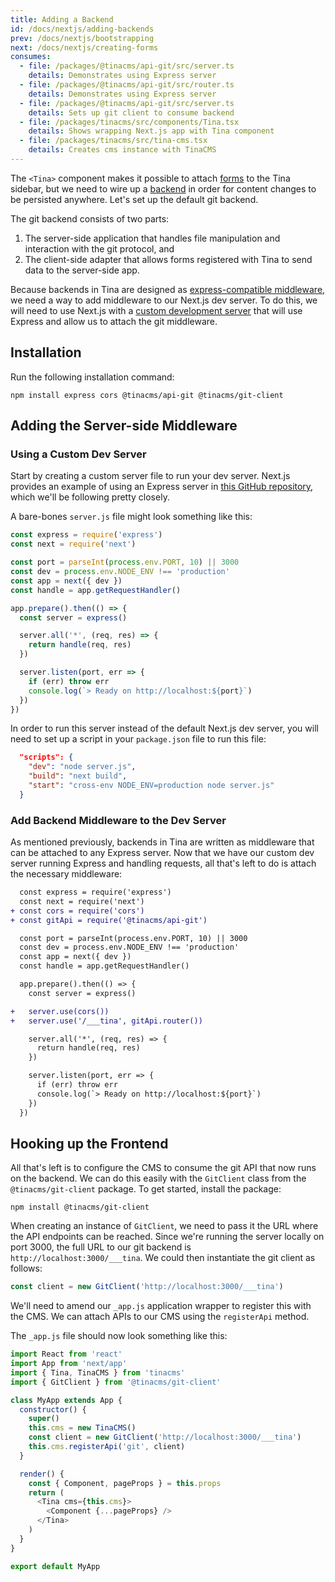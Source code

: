 ```yaml
---
title: Adding a Backend
id: /docs/nextjs/adding-backends
prev: /docs/nextjs/bootstrapping
next: /docs/nextjs/creating-forms
consumes:
  - file: /packages/@tinacms/api-git/src/server.ts
    details: Demonstrates using Express server
  - file: /packages/@tinacms/api-git/src/router.ts
    details: Demonstrates using Express server
  - file: /packages/@tinacms/api-git/src/server.ts
    details: Sets up git client to consume backend
  - file: /packages/tinacms/src/components/Tina.tsx
    details: Shows wrapping Next.js app with Tina component
  - file: /packages/tinacms/src/tina-cms.tsx
    details: Creates cms instance with TinaCMS
---
```


The `<Tina>` component makes it possible to attach [forms](../concepts/forms.md) to the Tina sidebar, but we need to wire up a [backend](../concepts/backends.md) in order for content changes to be persisted anywhere. Let's set up the default git backend.

The git backend consists of two parts:

1. The server-side application that handles file manipulation and interaction with the git protocol, and
2. The client-side adapter that allows forms registered with Tina to send data to the server-side app.

Because backends in Tina are designed as [express-compatible middleware](/docs/concepts/backends), we need a way to add middleware to our Next.js dev server. To do this, we will need to use Next.js with a [custom development server](https://github.com/zeit/next.js#custom-server-and-routing) that will use Express and allow us to attach the git middleware.

## Installation

Run the following installation command:

```
npm install express cors @tinacms/api-git @tinacms/git-client
```

## Adding the Server-side Middleware

### Using a Custom Dev Server

Start by creating a custom server file to run your dev server. Next.js provides an example of using an Express server in [this GitHub repository](https://github.com/zeit/next.js/tree/canary/examples/custom-server-express), which we'll be following pretty closely.

A bare-bones `server.js` file might look something like this:

```javascript
const express = require('express')
const next = require('next')

const port = parseInt(process.env.PORT, 10) || 3000
const dev = process.env.NODE_ENV !== 'production'
const app = next({ dev })
const handle = app.getRequestHandler()

app.prepare().then(() => {
  const server = express()

  server.all('*', (req, res) => {
    return handle(req, res)
  })

  server.listen(port, err => {
    if (err) throw err
    console.log(`> Ready on http://localhost:${port}`)
  })
})
```

In order to run this server instead of the default Next.js dev server, you will need to set up a script in your `package.json` file to run this file:

```json
  "scripts": {
    "dev": "node server.js",
    "build": "next build",
    "start": "cross-env NODE_ENV=production node server.js"
  }
```

### Add Backend Middleware to the Dev Server

As mentioned previously, backends in Tina are written as middleware that can be attached to any Express server. Now that we have our custom dev server running Express and handling requests, all that's left to do is attach the necessary middleware:

```diff
  const express = require('express')
  const next = require('next')
+ const cors = require('cors')
+ const gitApi = require('@tinacms/api-git')

  const port = parseInt(process.env.PORT, 10) || 3000
  const dev = process.env.NODE_ENV !== 'production'
  const app = next({ dev })
  const handle = app.getRequestHandler()

  app.prepare().then(() => {
    const server = express()

+   server.use(cors())
+   server.use('/___tina', gitApi.router())

    server.all('*', (req, res) => {
      return handle(req, res)
    })

    server.listen(port, err => {
      if (err) throw err
      console.log(`> Ready on http://localhost:${port}`)
    })
  })
```

## Hooking up the Frontend

All that's left is to configure the CMS to consume the git API that now runs on the backend. We can do this easily with the `GitClient` class from the `@tinacms/git-client` package. To get started, install the package:

```
npm install @tinacms/git-client
```

When creating an instance of `GitClient`, we need to pass it the URL where the API endpoints can be reached. Since we're running the server locally on port 3000, the full URL to our git backend is `http://localhost:3000/___tina`. We could then instantiate the git client as follows:

```javascript
const client = new GitClient('http://localhost:3000/___tina')
```

We'll need to amend our `_app.js` application wrapper to register this with the CMS. We can attach APIs to our CMS using the `registerApi` method.

The `_app.js` file should now look something like this:

```javascript
import React from 'react'
import App from 'next/app'
import { Tina, TinaCMS } from 'tinacms'
import { GitClient } from '@tinacms/git-client'

class MyApp extends App {
  constructor() {
    super()
    this.cms = new TinaCMS()
    const client = new GitClient('http://localhost:3000/___tina')
    this.cms.registerApi('git', client)
  }

  render() {
    const { Component, pageProps } = this.props
    return (
      <Tina cms={this.cms}>
        <Component {...pageProps} />
      </Tina>
    )
  }
}

export default MyApp
```
